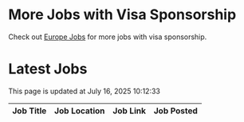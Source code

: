 # More Jobs with Visa Sponsorship

Check out [Europe Jobs](https://github.com/sureshparimi/europejobs#latest-jobs) for more jobs with visa sponsorship.

# Latest Jobs

This page is updated at July 16, 2025 10:12:33

| Job Title | Job Location | Job Link | Job Posted |
| --- | --- | --- | --- |
